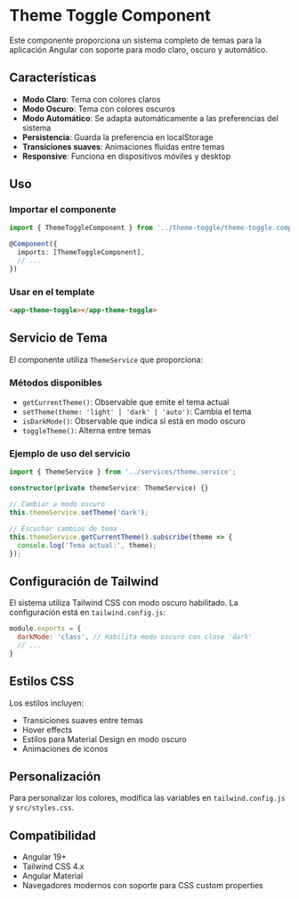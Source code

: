 # Theme Toggle Component

Este componente proporciona un sistema completo de temas para la aplicación Angular con soporte para modo claro, oscuro y automático.

## Características

- **Modo Claro**: Tema con colores claros
- **Modo Oscuro**: Tema con colores oscuros  
- **Modo Automático**: Se adapta automáticamente a las preferencias del sistema
- **Persistencia**: Guarda la preferencia en localStorage
- **Transiciones suaves**: Animaciones fluidas entre temas
- **Responsive**: Funciona en dispositivos móviles y desktop

## Uso

### Importar el componente

```typescript
import { ThemeToggleComponent } from '../theme-toggle/theme-toggle.component';

@Component({
  imports: [ThemeToggleComponent],
  // ...
})
```

### Usar en el template

```html
<app-theme-toggle></app-theme-toggle>
```

## Servicio de Tema

El componente utiliza `ThemeService` que proporciona:

### Métodos disponibles

- `getCurrentTheme()`: Observable que emite el tema actual
- `setTheme(theme: 'light' | 'dark' | 'auto')`: Cambia el tema
- `isDarkMode()`: Observable que indica si está en modo oscuro
- `toggleTheme()`: Alterna entre temas

### Ejemplo de uso del servicio

```typescript
import { ThemeService } from '../services/theme.service';

constructor(private themeService: ThemeService) {}

// Cambiar a modo oscuro
this.themeService.setTheme('dark');

// Escuchar cambios de tema
this.themeService.getCurrentTheme().subscribe(theme => {
  console.log('Tema actual:', theme);
});
```

## Configuración de Tailwind

El sistema utiliza Tailwind CSS con modo oscuro habilitado. La configuración está en `tailwind.config.js`:

```javascript
module.exports = {
  darkMode: 'class', // Habilita modo oscuro con clase 'dark'
  // ...
}
```

## Estilos CSS

Los estilos incluyen:
- Transiciones suaves entre temas
- Hover effects
- Estilos para Material Design en modo oscuro
- Animaciones de iconos

## Personalización

Para personalizar los colores, modifica las variables en `tailwind.config.js` y `src/styles.css`.

## Compatibilidad

- Angular 19+
- Tailwind CSS 4.x
- Angular Material
- Navegadores modernos con soporte para CSS custom properties 